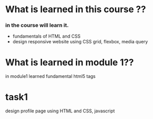 # What is learned in this course ??  
 ### in the course will learn it.
  - fundamentals of HTML and CSS
  - design responsive website using CSS grid, flexbox, media query

# What is learned in module 1??
  in module1 learned fundamental html5 tags


# task1 
 design profile page using HTML and CSS, javascript

  
